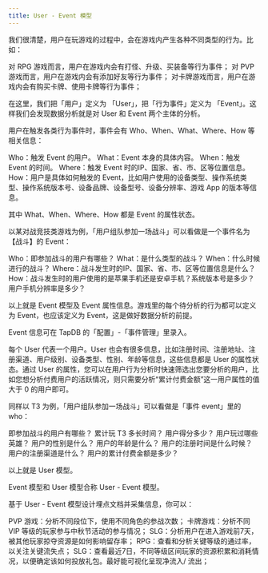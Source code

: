 ```yaml
---
title: User - Event 模型
---
```


我们很清楚，用户在玩游戏的过程中，会在游戏内产生各种不同类型的行为。比如：

对 RPG 游戏而言，用户在游戏内会有打怪、升级、买装备等行为事件；
对 PVP 游戏而言，用户在游戏内会有添加好友等行为事件；
对卡牌游戏而言，用户在游戏内会有购买卡牌、使用卡牌等行为事件；

在这里，我们把「用户」定义为 「User」，把「行为事件」定义为 「Event」。这样我们会发现数据分析就是对 User 和 Event 两个主体的分析。

用户在触发各类行为事件时，事件会有 Who、When、What、Where、How 等相关信息：

Who：触发 Event 的用户。
What：Event 本身的具体内容。
When：触发 Event 的时间。
Where：触发 Event 时的IP、国家、省、市、区等位置信息。
How：用户是具体如何触发的 Event，比如用户使用的设备类型、操作系统类型、操作系统版本号、设备品牌、设备型号、设备分辨率、游戏 App 的版本等信息。

其中 What、When、Where、How 都是 Event 的属性状态。

以某对战竞技类游戏为例，「用户组队参加一场战斗」可以看做是一个事件名为【战斗】的 Event：

Who：即参加战斗的用户有哪些？
What：是什么类型的战斗？
When：什么时候进行的战斗？
Where：战斗发生时的IP、国家、省、市、区等位置信息是什么？
How：战斗发生时的用户使用的是苹果手机还是安卓手机？系统版本号是多少？用户手机分辨率是多少？

以上就是 Event 模型及 Event 属性信息。游戏里的每个待分析的行为都可以定义为 Event，也应该定义为 Event，这是做好数据分析的前提。

Event 信息可在 TapDB 的「配置」-「事件管理」里录入。

每个 User 代表一个用户。User 也会有很多信息，比如注册时间、注册地址、注册渠道、用户级别、设备类型、性别、年龄等信息，这些信息都是 User 的属性状态。通过 User 的属性，您可以在用户行为分析时快速筛选出您要分析的用户，比如您想分析付费用户的活跃情况，则只需要分析“累计付费金额”这一用户属性的值大于 0 的用户即可。

同样以 T3 为例，「用户组队参加一场战斗」可以看做是「事件 event」里的 who：

即参加战斗的用户有哪些？
累计玩 T3 多长时间？
用户得分多少？
用户玩过哪些英雄？
用户的性别是什么？
用户的年龄是什么？
用户的注册时间是什么时候？
用户的注册渠道是什么？
用户的累计付费金额是多少？

以上就是 User 模型。

Event 模型和 User 模型合称 User - Event 模型。

基于 User - Event 模型设计埋点文档并采集信息，你可以：

PVP 游戏：分析不同段位下，使用不同角色的参战次数；
卡牌游戏：分析不同 VIP 等级的玩家参与中秋节活动的参与情况；
SLG：分析用户在进入游戏前7天，被其他玩家掠夺资源是如何影响留存率；
RPG：查看和分析关键等级的通过率，以关注关键流失点；
SLG：查看最近7日，不同等级区间玩家的资源积累和消耗情况，以便确定该如何投放礼包。最好能可视化呈现净流入/ 流出；

